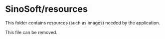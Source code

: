 # SinoSoft/resources

This folder contains resources (such as images) needed by the application. 

This file can be removed.
